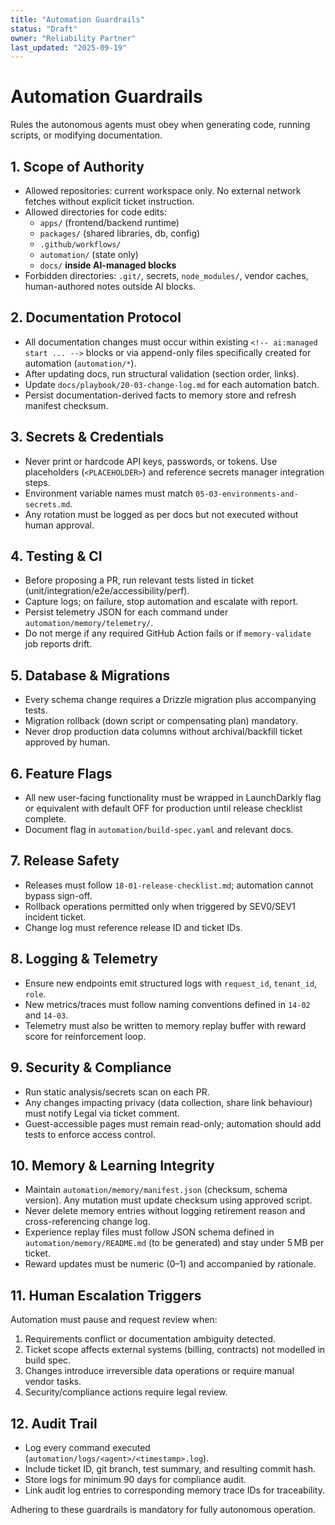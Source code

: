 ```yaml
---
title: "Automation Guardrails"
status: "Draft"
owner: "Reliability Partner"
last_updated: "2025-09-19"
---
```


# Automation Guardrails

Rules the autonomous agents must obey when generating code, running scripts, or modifying documentation.

## 1. Scope of Authority

- Allowed repositories: current workspace only. No external network fetches without explicit ticket instruction.
- Allowed directories for code edits:
  - `apps/` (frontend/backend runtime)
  - `packages/` (shared libraries, db, config)
  - `.github/workflows/`
  - `automation/` (state only)
  - `docs/` **inside AI-managed blocks**
- Forbidden directories: `.git/`, secrets, `node_modules/`, vendor caches, human-authored notes outside AI blocks.

## 2. Documentation Protocol

- All documentation changes must occur within existing `<!-- ai:managed start ... -->` blocks or via append-only files specifically created for automation (`automation/*`).
- After updating docs, run structural validation (section order, links).
- Update `docs/playbook/20-03-change-log.md` for each automation batch.
- Persist documentation-derived facts to memory store and refresh manifest checksum.

## 3. Secrets & Credentials

- Never print or hardcode API keys, passwords, or tokens. Use placeholders (`<PLACEHOLDER>`) and reference secrets manager integration steps.
- Environment variable names must match `05-03-environments-and-secrets.md`.
- Any rotation must be logged as per docs but not executed without human approval.

## 4. Testing & CI

- Before proposing a PR, run relevant tests listed in ticket (unit/integration/e2e/accessibility/perf).
- Capture logs; on failure, stop automation and escalate with report.
- Persist telemetry JSON for each command under `automation/memory/telemetry/`.
- Do not merge if any required GitHub Action fails or if `memory-validate` job reports drift.

## 5. Database & Migrations

- Every schema change requires a Drizzle migration plus accompanying tests.
- Migration rollback (down script or compensating plan) mandatory.
- Never drop production data columns without archival/backfill ticket approved by human.

## 6. Feature Flags

- All new user-facing functionality must be wrapped in LaunchDarkly flag or equivalent with default OFF for production until release checklist complete.
- Document flag in `automation/build-spec.yaml` and relevant docs.

## 7. Release Safety

- Releases must follow `18-01-release-checklist.md`; automation cannot bypass sign-off.
- Rollback operations permitted only when triggered by SEV0/SEV1 incident ticket.
- Change log must reference release ID and ticket IDs.

## 8. Logging & Telemetry

- Ensure new endpoints emit structured logs with `request_id`, `tenant_id`, `role`.
- New metrics/traces must follow naming conventions defined in `14-02` and `14-03`.
- Telemetry must also be written to memory replay buffer with reward score for reinforcement loop.

## 9. Security & Compliance

- Run static analysis/secrets scan on each PR.
- Any changes impacting privacy (data collection, share link behaviour) must notify Legal via ticket comment.
- Guest-accessible pages must remain read-only; automation should add tests to enforce access control.

## 10. Memory & Learning Integrity

- Maintain `automation/memory/manifest.json` (checksum, schema version). Any mutation must update checksum using approved script.
- Never delete memory entries without logging retirement reason and cross-referencing change log.
- Experience replay files must follow JSON schema defined in `automation/memory/README.md` (to be generated) and stay under 5 MB per ticket.
- Reward updates must be numeric (0–1) and accompanied by rationale.

## 11. Human Escalation Triggers

Automation must pause and request review when:

1. Requirements conflict or documentation ambiguity detected.
2. Ticket scope affects external systems (billing, contracts) not modelled in build spec.
3. Changes introduce irreversible data operations or require manual vendor tasks.
4. Security/compliance actions require legal review.

## 12. Audit Trail

- Log every command executed (`automation/logs/<agent>/<timestamp>.log`).
- Include ticket ID, git branch, test summary, and resulting commit hash.
- Store logs for minimum 90 days for compliance audit.
- Link audit log entries to corresponding memory trace IDs for traceability.

Adhering to these guardrails is mandatory for fully autonomous operation.
